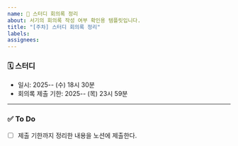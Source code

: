 ```yaml
---
name: 📒 스터디 회의록 정리
about: 서기의 회의록 작성 여부 확인용 템플릿입니다.
title: "[주차] 스터디 회의록 정리"
labels:
assignees:
---
```


### 🗓️ 스터디

- 일시: 2025-- (수) 18시 30분
- 회의록 제출 기한: 2025-- (목) 23시 59분

---

### ✅ To Do

- [ ] 제출 기한까지 정리한 내용을 노션에 제출한다.
